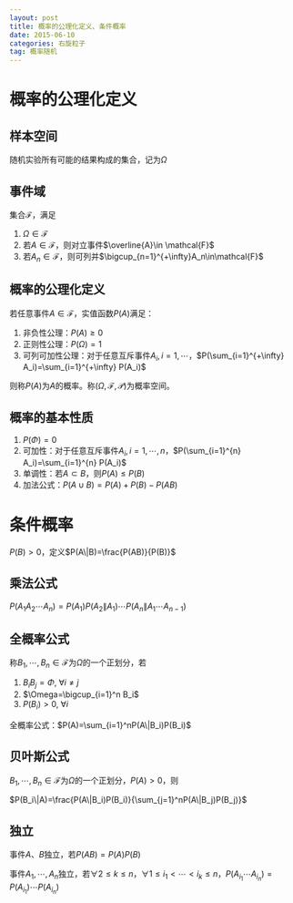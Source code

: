 ```yaml
---
layout: post
title: 概率的公理化定义、条件概率
date: 2015-06-10
categories: 右旋粒子
tag: 概率随机
---
```


# 概率的公理化定义

## 样本空间

随机实验所有可能的结果构成的集合，记为$\Omega$

## 事件域

集合$\mathcal{F}$，满足

1. $\Omega\in \mathcal{F}$
2. 若$A\in\mathcal{F}$，则对立事件$\overline{A}\in \mathcal{F}$
3. 若$A_n\in\mathcal{F}$，则可列并$\bigcup_{n=1}^{+\infty}A_n\in\mathcal{F}$

## 概率的公理化定义

若任意事件$A\in\mathcal{F}$，实值函数$P(A)$满足：

1. 非负性公理：$P(A)\ge 0$
2. 正则性公理：$P(\Omega)=1$
3. 可列可加性公理：对于任意互斥事件$A_i, i=1,\cdots$，$P(\sum_{i=1}^{+\infty} A_i)=\sum_{i=1}^{+\infty} P(A_i)$

则称$P(A)$为$A$的概率。称$(\Omega,\mathcal{F},\mathcal{P})$为概率空间。

## 概率的基本性质

1. $P(\Phi)=0$
2. 可加性：对于任意互斥事件$A_i, i=1,\cdots,n$，$P(\sum_{i=1}^{n} A_i)=\sum_{i=1}^{n} P(A_i)$
3. 单调性：若$A\subset B$，则$P(A)\le P(B)$
4. 加法公式：$P(A\cup B)=P(A)+P(B)-P(AB)$

# 条件概率

$P(B)>0$，定义$P(A\|B)=\frac{P(AB)}{P(B)}$

## 乘法公式

$P(A_1A_2\cdots A_n)=P(A_1)P(A_2\|A_1)\cdots P(A_n\|A_1\cdots A_{n-1})$

## 全概率公式

称$B_1,\cdots,B_n\in\mathcal{F}$为$\Omega$的一个正划分，若

1. $B_iB_j=\Phi$, $\forall i\neq j$
2. $\Omega=\bigcup_{i=1}^n B_i$
3. $P(B_i)>0$, $\forall i$

全概率公式：$P(A)=\sum_{i=1}^nP(A\|B_i)P(B_i)$

## 贝叶斯公式

$B_1,\cdots,B_n\in\mathcal{F}$为$\Omega$的一个正划分，$P(A)>0$，则

$P(B_i\|A)=\frac{P(A\|B_i)P(B_i)}{\sum_{j=1}^nP(A\|B_j)P(B_j)}$

## 独立

事件$A$、$B$独立，若$P(AB)=P(A)P(B)$

事件$A_1,\cdots,A_n$独立，若$\forall 2\le k\le n$，$\forall 1\le i_1<\cdots<i_k\le n$，$P(A_{ i_1 }\cdots A_{ i_n })=P(A_{ i_1 })\cdots P(A_{ i_n })$
